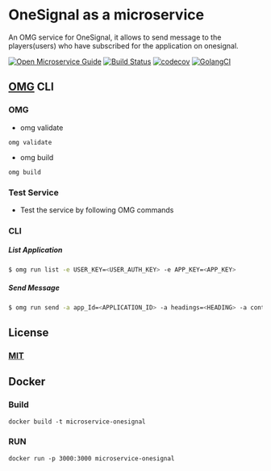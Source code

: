 # OneSignal as a microservice
An OMG service for OneSignal, it allows to send message to the players(users) who have subscribed for the application on onesignal.

[![Open Microservice Guide](https://img.shields.io/badge/OMG-enabled-brightgreen.svg?style=for-the-badge)](https://microservice.guide)
[![Build Status](https://travis-ci.org/heaptracetechnology/microservice-onesignal.svg?branch=master)](https://travis-ci.org/heaptracetechnology/microservice-onesignal)
[![codecov](https://codecov.io/gh/heaptracetechnology/microservice-onesignal/branch/master/graph/badge.svg)](https://codecov.io/gh/heaptracetechnology/microservice-onesignal)
[![GolangCI](https://golangci.com/badges/github.com/golangci/golangci-web.svg)](https://golangci.com)

## [OMG](hhttps://microservice.guide) CLI

### OMG

* omg validate
```
omg validate
```
* omg build
```
omg build
```
### Test Service

* Test the service by following OMG commands

### CLI

##### List Application
```sh
$ omg run list -e USER_KEY=<USER_AUTH_KEY> -e APP_KEY=<APP_KEY>
```

##### Send Message
```sh
$ omg run send -a app_Id=<APPLICATION_ID> -a headings=<HEADING> -a contents=<CONTENTS> -a isAnyWeb=<BOOLEAN> -a include_player_ids=<PLAYERS_ID>
```
## License
### [MIT](https://choosealicense.com/licenses/mit/)

## Docker
### Build
```
docker build -t microservice-onesignal
```
### RUN
```
docker run -p 3000:3000 microservice-onesignal
```
